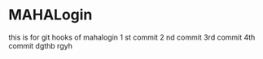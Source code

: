 
# MAHALogin
this is for git hooks  of mahalogin
1 st commit
2 nd commit 
3rd commit
4th commit 
dgthb
rgyh


















